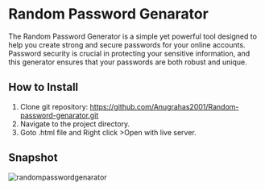 # Random Password Genarator

The Random Password Generator is a simple yet powerful tool designed to help you create strong and secure passwords for your online accounts. Password security is crucial in protecting your sensitive information, and this generator ensures that your passwords are both robust and unique.

## How to Install
1. Clone git repository: https://github.com/Anugrahas2001/Random-password-genarator.git
2. Navigate to the project directory.
3. Goto .html file and Right click >Open with live server.


## Snapshot
![randompasswordgenarator](https://github.com/Anugrahas2001/Random-password-genarator/assets/153485221/205978aa-0305-4cf8-b753-449cf8a7c2c5)
